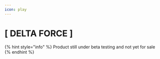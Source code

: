 ```yaml
---
icon: play
---
```


# \[ DELTA FORCE ]

{% hint style="info" %}
Product still under beta testing and not yet for sale
{% endhint %}

